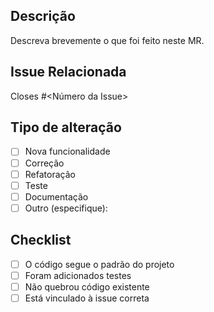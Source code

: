 ## Descrição

Descreva brevemente o que foi feito neste MR.

## Issue Relacionada

Closes #<Número da Issue>

## Tipo de alteração

- [ ] Nova funcionalidade
- [ ] Correção
- [ ] Refatoração
- [ ] Teste
- [ ] Documentação
- [ ] Outro (especifique):

## Checklist

- [ ] O código segue o padrão do projeto
- [ ] Foram adicionados testes
- [ ] Não quebrou código existente
- [ ] Está vinculado à issue correta